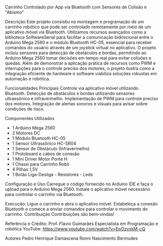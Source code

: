 Carrinho Controlado por App via Bluetooth com Sensores de Colisão e "Abismo"

Descrição
Este projeto consistiu na montagem e programação de um carrinho robótico que pode ser controlado remotamente por meio de um aplicativo móvel via Bluetooth. Utilizamos recursos avançados como a biblioteca SoftwareSerial para facilitar a comunicação bidirecional entre o Arduino Mega 2560 e o módulo Bluetooth HC-05, essencial para receber comandos do usuário através de um joystick virtual no aplicativo. O projeto incluiu sensores para detecção de obstáculos e bordas, permitindo ao Arduino Mega 2560 tomar decisões em tempo real para evitar colisões e quedas. Além de demonstrar a aplicação prática de recursos como PWM e interrupções para o controle preciso dos motores, o projeto ilustra como a integração eficiente de hardware e software viabiliza soluções robustas em automação e robótica.

Funcionalidades Principais
Controle via aplicativo móvel utilizando Bluetooth.
Detecção de obstáculos e bordas utilizando sensores ultrassônico e infravermelho.
Implementação de PWM para controle preciso dos motores.
Integração de alertas sonoros e visuais para avisar sobre condições de risco.

Componentes Utilizados
- 1 Arduino Mega 2560
- 2 Motores DC
- 1 Módulo Bluetooth HC-05
- 1 Sensor Ultrassônico HC-SR04
- 1 Sensor de Obstáculo (Infravermelho)
- 1 Protoboard e cabos de conexão
- 1 Mini Driver Motor Ponte H
- 1 Chassi para Carrinho Robô
- 4 Pilhas 1,5V
- 1 Botão Liga-Desliga - Resistores - Leds

Configuração e Uso
Carregue o código fornecido no Arduino IDE e faça o upload para o Arduino Mega 2560.
Instale o aplicativo móvel necessário para controlar o carrinho via Bluetooth.

Execução:
Ligue o carrinho e abra o aplicativo móvel.
Estabeleça a conexão Bluetooth e comece a enviar comandos para controlar o movimento do carrinho.
Contribuição
Contribuições são bem-vindas! 

Referência e Crédito: Prof. Flávio Guimarães
Especialista em Programação e robótica
YouTube: https://www.youtube.com/watch?v=EpOzvxkM-cQ

Autores
Pedro Henrique Damascena
Ronni Nascimento Bermudes
